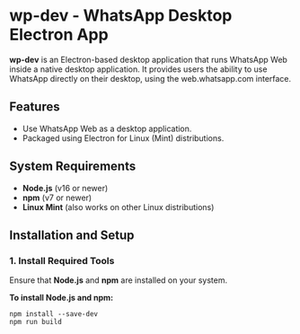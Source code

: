 # wp-dev - WhatsApp Desktop Electron App

**wp-dev** is an Electron-based desktop application that runs WhatsApp Web inside a native desktop application. It provides users the ability to use WhatsApp directly on their desktop, using the web.whatsapp.com interface.

## Features
- Use WhatsApp Web as a desktop application.
- Packaged using Electron for Linux (Mint) distributions.

## System Requirements
- **Node.js** (v16 or newer)
- **npm** (v7 or newer)
- **Linux Mint** (also works on other Linux distributions)

## Installation and Setup

### 1. Install Required Tools

Ensure that **Node.js** and **npm** are installed on your system.

**To install Node.js and npm:**

```Install
npm install --save-dev
npm run build
